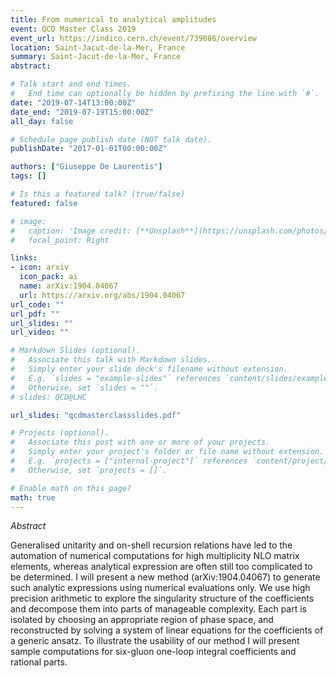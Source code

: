 ```yaml
---
title: From numerical to analytical amplitudes
event: QCD Master Class 2019
event_url: https://indico.cern.ch/event/739086/overview
location: Saint-Jacut-de-la-Mer, France
summary: Saint-Jacut-de-la-Mer, France
abstract: 

# Talk start and end times.
#   End time can optionally be hidden by prefixing the line with `#`.
date: "2019-07-14T13:00:00Z"
date_end: "2019-07-19T15:00:00Z"
all_day: false

# Schedule page publish date (NOT talk date).
publishDate: "2017-01-01T00:00:00Z"

authors: ["Giuseppe De Laurentis"]
tags: []

# Is this a featured talk? (true/false)
featured: false

# image:
#   caption: 'Image credit: [**Unsplash**](https://unsplash.com/photos/bzdhc5b3Bxs)'
#   focal_point: Right

links:
- icon: arxiv
  icon_pack: ai
  name: arXiv:1904.04067
  url: https://arxiv.org/abs/1904.04067
url_code: ""
url_pdf: ""
url_slides: ""
url_video: ""

# Markdown Slides (optional).
#   Associate this talk with Markdown slides.
#   Simply enter your slide deck's filename without extension.
#   E.g. `slides = "example-slides"` references `content/slides/example-slides.md`.
#   Otherwise, set `slides = ""`.
# slides: QCD@LHC

url_slides: "qcdmasterclassslides.pdf"

# Projects (optional).
#   Associate this post with one or more of your projects.
#   Simply enter your project's folder or file name without extension.
#   E.g. `projects = ["internal-project"]` references `content/project/deep-learning/index.md`.
#   Otherwise, set `projects = []`.

# Enable math on this page?
math: true
---
```


*Abstract*

Generalised unitarity and on-shell recursion relations have led to the automation of numerical computations for high multiplicity NLO matrix elements, whereas analytical expression are often still too complicated to be determined. I will present a new method (arXiv:1904.04067) to generate such analytic expressions using numerical evaluations only. We use high precision arithmetic to explore the singularity structure of the coefficients and decompose them into parts of manageable complexity. Each part is isolated by choosing an appropriate region of phase space, and reconstructed by solving a system of linear equations for the coefficients of a generic ansatz. To illustrate the usability of our method I will present sample computations for six-gluon one-loop integral coefficients and rational parts.
